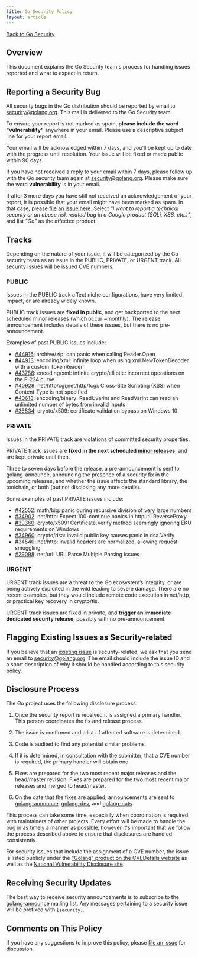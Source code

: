```yaml
---
title: Go Security Policy
layout: article
---
```


[Back to Go Security](/security)

## Overview

This document explains the Go Security team's process for handling issues
reported and what to expect in return.

## Reporting a Security Bug

All security bugs in the Go distribution should be reported by email to
[security@golang.org](mailto:security@golang.org). This mail is delivered to
the Go Security team.

To ensure your report is not marked as spam, **please include the word
"vulnerability"** anywhere in your email. Please use a descriptive subject line
for your report email.

Your email will be acknowledged within 7 days, and you'll be kept up to date
with the progress until resolution. Your issue will be fixed or made public
within 90 days.

If you have not received a reply to your email within 7 days, please follow up
with the Go security team again at
[security@golang.org](mailto:security@golang.org). Please make sure the word
**vulnerability** is in your email.

If after 3 more days you have still not received an acknowledgement of your
report, it is possible that your email might have been marked as spam. In that
case, please [file an issue here](https://g.co/vulnz). Select _"I want to
report a technical security or an abuse risk related bug in a Google product
(SQLi, XSS, etc.)"_, and list _"Go"_ as the affected product.

## Tracks

Depending on the nature of your issue, it will be categorized by the Go
security team as an issue in the PUBLIC, PRIVATE, or URGENT track. All security
issues will be issued CVE numbers.

### PUBLIC

Issues in the PUBLIC track affect niche configurations, have very limited
impact, or are already widely known.

PUBLIC track issues are **fixed in public**, and get backported to the next
scheduled [minor releases](/wiki/MinorReleases) (which occur ~monthly). The
release announcement includes details of these issues, but there is no
pre-announcement.

Examples of past PUBLIC issues include:

- [#44916](/issue/44916): archive/zip: can panic when calling Reader.Open
- [#44913](/issue/44913): encoding/xml: infinite loop when using xml.NewTokenDecoder with a custom TokenReader
- [#43786](/issue/43786): encoding/xml: infinite crypto/elliptic: incorrect operations on the P-224 curve
- [#40928](/issue/40928): net/http/cgi,net/http/fcgi: Cross-Site Scripting (XSS) when Content-Type is not specified
- [#40618](/issue/40618): encoding/binary: ReadUvarint and ReadVarint can read an unlimited number of bytes from invalid inputs
- [#36834](/issue/36834): crypto/x509: certificate validation bypass on Windows 10

### PRIVATE

Issues in the PRIVATE track are violations of committed security properties.

PRIVATE track issues are **fixed in the next scheduled [minor
releases](/wiki/MinorReleases)**, and are kept private until then.

Three to seven days before the release, a pre-announcement is sent to
golang-announce, announcing the presence of a security fix in the upcoming
releases, and whether the issue affects the standard library, the toolchain, or
both (but not disclosing any more details).

Some examples of past PRIVATE issues include:

- [#42552](/issue/42552): math/big: panic during recursive division of very large numbers
- [#34902](/issue/34902): net/http: Expect 100-continue panics in httputil.ReverseProxy
- [#39360](/issue/39360): crypto/x509: Certificate.Verify method seemingly ignoring EKU requirements on Windows
- [#34960](/issue/34960): crypto/dsa: invalid public key causes panic in dsa.Verify
- [#34540](/issue/34540): net/http: invalid headers are normalized, allowing request smuggling
- [#29098](/issue/29098): net/url: URL.Parse Multiple Parsing Issues

### URGENT

URGENT track issues are a threat to the Go ecosystem’s integrity, or are being
actively exploited in the wild leading to severe damage. There are no recent
examples, but they would include remote code execution in net/http, or
practical key recovery in crypto/tls.

URGENT track issues are fixed in private, and **trigger an immediate dedicated
security release**, possibly with no pre-announcement.

## Flagging Existing Issues as Security-related

If you believe that an [existing issue](/issue) is security-related, we ask
that you send an email to [security@golang.org](mailto:security@golang.org).
The email should include the issue ID and a short description of why it should
be handled according to this security policy.

## Disclosure Process

The Go project uses the following disclosure process:

1. Once the security report is received it is assigned a primary handler. This
person coordinates the fix and release process.

2. The issue is confirmed and a list of affected software is determined.

3. Code is audited to find any potential similar problems.

4. If it is determined, in consultation with the submitter, that a CVE number
is required, the primary handler will obtain one.

5. Fixes are prepared for the two most recent major releases and the
head/master revision. Fixes are prepared for the two most recent major releases
and merged to head/master.

6. On the date that the fixes are applied, announcements are sent to
[golang-announce](https://groups.google.com/group/golang-announce),
[golang-dev](https://groups.google.com/group/golang-dev), and
[golang-nuts](https://groups.google.com/group/golang-nuts).

This process can take some time, especially when coordination is required with
maintainers of other projects. Every effort will be made to handle the bug in
as timely a manner as possible, however it's important that we follow the
process described above to ensure that disclosures are handled consistently.

For security issues that include the assignment of a CVE number, the issue is
listed publicly under the
["Golang" product on the CVEDetails website](https://www.cvedetails.com/vulnerability-list/vendor_id-14185/Golang.html)
as well as the
[National Vulnerability Disclosure site](https://web.nvd.nist.gov/view/vuln/search).

## Receiving Security Updates

The best way to receive security announcements is to subscribe to the
[golang-announce](https://groups.google.com/forum/#!forum/golang-announce)
mailing list. Any messages pertaining to a security issue will be prefixed with
`[security]`.

## Comments on This Policy

If you have any suggestions to improve this policy, please
[file an issue](/issue/new) for discussion.
